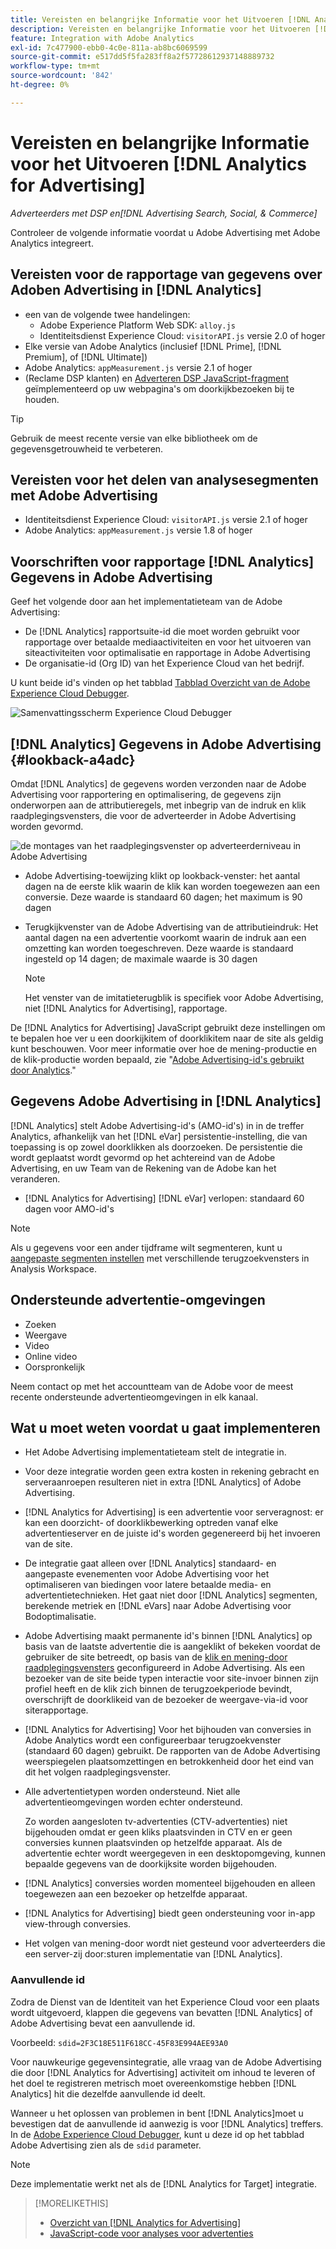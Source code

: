 ```yaml
---
title: Vereisten en belangrijke Informatie voor het Uitvoeren [!DNL Analytics for Advertising]
description: Vereisten en belangrijke Informatie voor het Uitvoeren [!DNL Analytics for Advertising]
feature: Integration with Adobe Analytics
exl-id: 7c477900-ebb0-4c0e-811a-ab8bc6069599
source-git-commit: e517dd5f5fa283ff8a2f57728612937148889732
workflow-type: tm+mt
source-wordcount: '842'
ht-degree: 0%

---
```


# Vereisten en belangrijke Informatie voor het Uitvoeren [!DNL Analytics for Advertising]

*Adverteerders met DSP en[!DNL Advertising Search, Social, & Commerce]*

Controleer de volgende informatie voordat u Adobe Advertising met Adobe Analytics integreert.

## Vereisten voor de rapportage van gegevens over Adoben Advertising in [!DNL Analytics]

* een van de volgende twee handelingen:
   * Adobe Experience Platform Web SDK: `alloy.js`
   * Identiteitsdienst Experience Cloud: `visitorAPI.js` versie 2.0 of hoger
* Elke versie van Adobe Analytics (inclusief [!DNL Prime], [!DNL Premium], of [!DNL Ultimate])
* Adobe Analytics: `appMeasurement.js` versie 2.1 of hoger
* (Reclame DSP klanten) en [Adverteren DSP JavaScript-fragment](javascript.md) geïmplementeerd op uw webpagina&#39;s om doorkijkbezoeken bij te houden.

>[!TIP]
>
>Gebruik de meest recente versie van elke bibliotheek om de gegevensgetrouwheid te verbeteren.

## Vereisten voor het delen van analysesegmenten met Adobe Advertising

* Identiteitsdienst Experience Cloud: `visitorAPI.js` versie 2.1 of hoger
* Adobe Analytics: `appMeasurement.js` versie 1.8 of hoger

## Voorschriften voor rapportage [!DNL Analytics] Gegevens in Adobe Advertising

Geef het volgende door aan het implementatieteam van de Adobe Advertising:

* De [!DNL Analytics] rapportsuite-id die moet worden gebruikt voor rapportage over betaalde mediaactiviteiten en voor het uitvoeren van siteactiviteiten voor optimalisatie en rapportage in Adobe Advertising
* De organisatie-id (Org ID) van het Experience Cloud van het bedrijf.

U kunt beide id&#39;s vinden op het tabblad [Tabblad Overzicht van de Adobe Experience Cloud Debugger](https://experienceleague.adobe.com/docs/debugger/using-v2/summary.html).

![Samenvattingsscherm Experience Cloud Debugger](/help/integrations/assets/a4adc-debugger-summary.png)

## [!DNL Analytics] Gegevens in Adobe Advertising {#lookback-a4adc}

Omdat [!DNL Analytics] de gegevens worden verzonden naar de Adobe Advertising voor rapportering en optimalisering, de gegevens zijn onderworpen aan de attributieregels, met inbegrip van de indruk en klik raadplegingsvensters, die voor de adverteerder in Adobe Advertising worden gevormd.

![de montages van het raadplegingsvenster op adverteerderniveau in Adobe Advertising](/help/integrations/assets/a4adc-lookbacks.png)

* Adobe Advertising-toewijzing klikt op lookback-venster: het aantal dagen na de eerste klik waarin de klik kan worden toegewezen aan een conversie. Deze waarde is standaard 60 dagen; het maximum is 90 dagen
* Terugkijkvenster van de Adobe Advertising van de attributieindruk: Het aantal dagen na een advertentie voorkomt waarin de indruk aan een omzetting kan worden toegeschreven. Deze waarde is standaard ingesteld op 14 dagen; de maximale waarde is 30 dagen

  >[!NOTE]
  >
  > Het venster van de imitatieterugblik is specifiek voor Adobe Advertising, niet [!DNL Analytics for Advertising], rapportage.

De [!DNL Analytics for Advertising] JavaScript gebruikt deze instellingen om te bepalen hoe ver u een doorkijkitem of doorklikitem naar de site als geldig kunt beschouwen. Voor meer informatie over hoe de mening-productie en de klik-productie worden bepaald, zie &quot;[Adobe Advertising-id&#39;s gebruikt door Analytics](ids.md).&quot;

## Gegevens Adobe Advertising in [!DNL Analytics]

[!DNL Analytics] stelt Adobe Advertising-id&#39;s (AMO-id&#39;s) in in de treffer Analytics, afhankelijk van het [!DNL eVar] persistentie-instelling, die van toepassing is op zowel doorklikken als doorzoeken. De persistentie die wordt geplaatst wordt gevormd op het achtereind van de Adobe Advertising, en uw Team van de Rekening van de Adobe kan het veranderen.

* [!DNL Analytics for Advertising] [!DNL eVar] verlopen: standaard 60 dagen voor AMO-id&#39;s

>[!NOTE]
>
>Als u gegevens voor een ander tijdframe wilt segmenteren, kunt u [aangepaste segmenten instellen](https://experienceleague.adobe.com/docs/analytics/components/segmentation/segmentation-workflow/seg-build.html) met verschillende terugzoekvensters in Analysis Workspace.

## Ondersteunde advertentie-omgevingen

* Zoeken
* Weergave
* Video
* Online video
* Oorspronkelijk

Neem contact op met het accountteam van de Adobe voor de meest recente ondersteunde advertentieomgevingen in elk kanaal.

## Wat u moet weten voordat u gaat implementeren

* Het Adobe Advertising implementatieteam stelt de integratie in.

* Voor deze integratie worden geen extra kosten in rekening gebracht en serveraanroepen resulteren niet in extra [!DNL Analytics] of Adobe Advertising.

* [!DNL Analytics for Advertising] is een advertentie voor serveragnost: er kan een doorzicht- of doorklikbewerking optreden vanaf elke advertentieserver en de juiste id&#39;s worden gegenereerd bij het invoeren van de site.

* De integratie gaat alleen over [!DNL Analytics] standaard- en aangepaste evenementen voor Adobe Advertising voor het optimaliseren van biedingen voor latere betaalde media- en advertentietechnieken. Het gaat niet door [!DNL Analytics] segmenten, berekende metriek en [!DNL eVars] naar Adobe Advertising voor Bodoptimalisatie.

* Adobe Advertising maakt permanente id&#39;s binnen [!DNL Analytics] op basis van de laatste advertentie die is aangeklikt of bekeken voordat de gebruiker de site betreedt, op basis van de [klik en mening-door raadplegingsvensters](#lookback-a4adc) geconfigureerd in Adobe Advertising. Als een bezoeker van de site beide typen interactie voor site-invoer binnen zijn profiel heeft en de klik zich binnen de terugzoekperiode bevindt, overschrijft de doorklikeid van de bezoeker de weergave-via-id voor siterapportage.

* [!DNL Analytics for Advertising] Voor het bijhouden van conversies in Adobe Analytics wordt een configureerbaar terugzoekvenster (standaard 60 dagen) gebruikt. De rapporten van de Adobe Advertising weerspiegelen plaatsomzettingen en betrokkenheid door het eind van dit het volgen raadplegingsvenster.

* Alle advertentietypen worden ondersteund. Niet alle advertentieomgevingen worden echter ondersteund.

  Zo worden aangesloten tv-advertenties (CTV-advertenties) niet bijgehouden omdat er geen kliks plaatsvinden in CTV en er geen conversies kunnen plaatsvinden op hetzelfde apparaat. Als de advertentie echter wordt weergegeven in een desktopomgeving, kunnen bepaalde gegevens van de doorkijksite worden bijgehouden.

* [!DNL Analytics] conversies worden momenteel bijgehouden en alleen toegewezen aan een bezoeker op hetzelfde apparaat.

* [!DNL Analytics for Advertising] biedt geen ondersteuning voor in-app view-through conversies.

* Het volgen van mening-door wordt niet gesteund voor adverteerders die een server-zij door:sturen implementatie van [!DNL Analytics].

### Aanvullende id

Zodra de Dienst van de Identiteit van het Experience Cloud voor een plaats wordt uitgevoerd, klappen die gegevens van bevatten [!DNL Analytics] of Adobe Advertising bevat een aanvullende id.

Voorbeeld: `sdid=2F3C18E511F618CC-45F83E994AEE93A0`

Voor nauwkeurige gegevensintegratie, alle vraag van de Adobe Advertising die door [!DNL Analytics for Advertising] activiteit om inhoud te leveren of het doel te registreren metrisch moet overeenkomstige hebben [!DNL Analytics] hit die dezelfde aanvullende id deelt.

Wanneer u het oplossen van problemen in bent [!DNL Analytics]moet u bevestigen dat de aanvullende id aanwezig is voor [!DNL Analytics] treffers. In de [Adobe Experience Cloud Debugger](https://experienceleague.adobe.com/docs/debugger/using-v2/summary.html), kunt u deze id op het tabblad Adobe Advertising zien als de `sdid` parameter.

>[!NOTE]
>
> Deze implementatie werkt net als de [!DNL Analytics for Target] integratie.

>[!MORELIKETHIS]
>
>* [Overzicht van [!DNL Analytics for Advertising]](overview.md)
>* [JavaScript-code voor analyses voor advertenties](/help/integrations/analytics/javascript.md)
